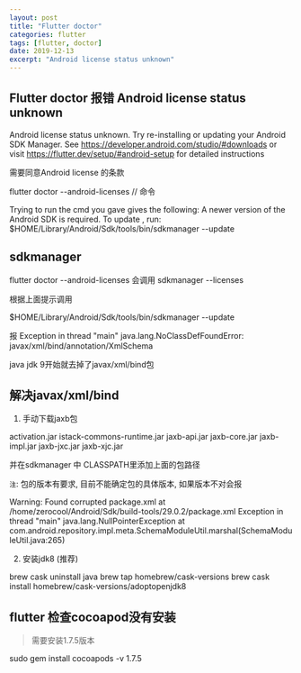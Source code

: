 ```yaml
---
layout: post
title: "Flutter doctor"
categories: flutter
tags: [flutter, doctor]
date: 2019-12-13
excerpt: "Android license status unknown"
---
```


## Flutter doctor 报错 Android license status unknown

  Android license status unknown.
  Try re-installing or updating your Android SDK Manager.
  See https://developer.android.com/studio/#downloads or visit https://flutter.dev/setup/#android-setup for
  detailed instructions

需要同意Android license 的条款

  flutter doctor --android-licenses // 命令
  
  Trying to run the cmd you gave gives the following: A newer version of the
  Android SDK is required. To update
  , run: $HOME/Library/Android/Sdk/tools/bin/sdkmanager --update

## sdkmanager

  flutter doctor --android-licenses 
  会调用 sdkmanager --licenses

  根据上面提示调用

  $HOME/Library/Android/Sdk/tools/bin/sdkmanager --update

报
  Exception in thread "main" java.lang.NoClassDefFoundError: javax/xml/bind/annotation/XmlSchema

java jdk 9开始就去掉了javax/xml/bind包

## 解决javax/xml/bind

1. 手动下载jaxb包

  activation.jar
  istack-commons-runtime.jar
  jaxb-api.jar
  jaxb-core.jar
  jaxb-impl.jar
  jaxb-jxc.jar
  jaxb-xjc.jar

并在sdkmanager 中 CLASSPATH里添加上面的包路径

`注`: 包的版本有要求, 目前不能确定包的具体版本, 如果版本不对会报
  
Warning: Found corrupted package.xml at /home/zerocool/Android/Sdk/build-tools/29.0.2/package.xml
Exception in thread "main" java.lang.NullPointerException
  at com.android.repository.impl.meta.SchemaModuleUtil.marshal(SchemaModuleUtil.java:265)

2. 安装jdk8 (推荐)

  brew cask uninstall java
  brew tap homebrew/cask-versions
  brew cask install homebrew/cask-versions/adoptopenjdk8

## flutter 检查cocoapod没有安装

> 需要安装1.7.5版本

  sudo gem install cocoapods -v 1.7.5
